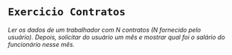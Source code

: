 # `Exercicio Contratos`
_Ler os dados de um trabalhador com N contratos (N fornecido pelo usuário). Depois, solicitar do usuário um mês e mostrar qual foi o salário do funcionário nesse mês._
#
